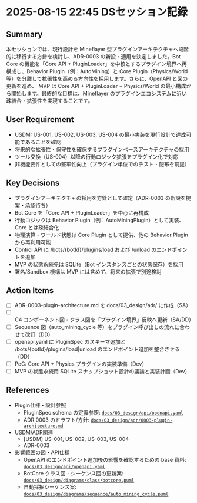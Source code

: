 # 2025-08-15 22:45 DSセッション記録

## Summary
本セッションでは、現行設計を Mineflayer 型プラグインアーキテクチャへ段階的に移行する方針を検討し、ADR-0003 の新設・適用を決定しました。Bot Core の機能を「Core API + PluginLoader」を中核とするプラグイン境界へ再構成し、Behavior Plugin（例：AutoMining）と Core Plugin（Physics/World 等）を分離して拡張性を高める方向性を採用します。さらに、OpenAPI と図の更新を進め、 MVP は Core API + PluginLoader + Physics/World の最小構成から開始します。最終的な目標は、Mineflayer のプラグインエコシステムに近い疎結合・拡張性を実現することです。

## User Requirement
- USDM: US-001, US-002, US-003, US-004 の最小実装を現行設計で達成可能であることを確認
- 将来的な拡張性・保守性を確保するプラグインベースアーキテクチャの採用
- ツール交換（US-004）以降の行動ロジック拡張をプラグイン化で対応
- 非機能要件としての堅牢性向上（プラグイン単位でのテスト・配布を前提）

## Key Decisions
- プラグインアーキテクチャの採用を方針として確定（ADR-0003 の新設を提案・承認待ち）
- Bot Core を「Core API + PluginLoader」を中心に再構成
- 行動ロジックは Behavior Plugin（例：AutoMiningPlugin）として実装、Core とは疎結合化
- 物理演算・ワールド状態は Core Plugin として提供、他の Behavior Plugin から再利用可能
- Control API に /bots/{botId}/plugins/load および /unload のエンドポイントを追加
- MVP の状態永続先は SQLite（Bot インスタンスごとの状態保存）を採用
- 署名/Sandbox 機構は MVP には含めず、将来の拡張で別途検討

## Action Items
- [ ] ADR-0003-plugin-architecture.md を docs/03_design/adr/ に作成（SA）
- [ ] C4 コンポーネント図・クラス図を「プラグイン境界」反映へ更新（SA/DD）
- [ ] Sequence 図（auto_mining_cycle 等）をプラグイン呼び出しの流れに合わせて改訂（DD）
- [ ] openapi.yaml に PluginSpec のスキーマ追加と /bots/{botId}/plugins/load|unload のエンドポイント追加を整合させる（DD）
- [ ] PoC: Core API + Physics プラグインの実装準備（Dev）
- [ ] MVP の状態永続用 SQLite スナップショット設計の議論と実装計画（Dev）

## References
- Plugin仕様・設計参照
  - PluginSpec schema の定義参照: [`docs/03_design/api/openapi.yaml`](docs/03_design/api/openapi.yaml:1)
  - ADR 0003 のドラフト/方針: [`docs/03_design/adr/0003-plugin-architecture.md`](docs/03_design/adr/0003-plugin-architecture.md:1)
- USDM/ADR関連
  - [USDM] US-001, US-002, US-003, US-004
  - ADR-0003
- 影響範囲の図・API仕様
  - OpenAPI のエンドポイント追加後の影響を確認するための base 資料: [`docs/03_design/api/openapi.yaml`](docs/03_design/api/openapi.yaml:1)
  - BotCore クラス図・シーケンス図の更新案: [`docs/03_design/diagrams/class/botcore.puml`](docs/03_design/diagrams/class/botcore.puml:1)
  - 自動採掘シーケンス案: [`docs/03_design/diagrams/sequence/auto_mining_cycle.puml`](docs/03_design/diagrams/sequence/auto_mining_cycle.puml:1)
